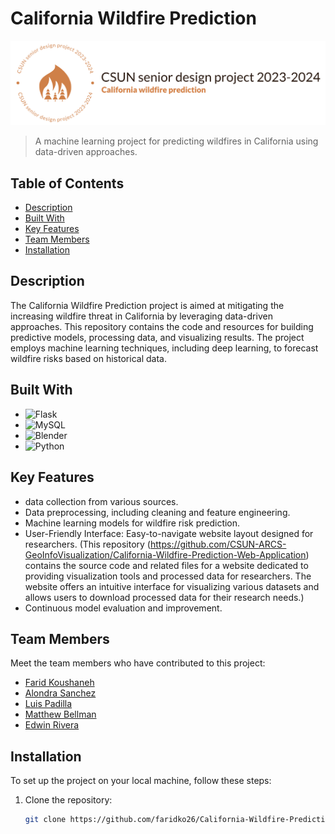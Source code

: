 # California Wildfire Prediction
![Alt text](CSUN-senior-design-project.png)

> A machine learning project for predicting wildfires in California using data-driven approaches.

## Table of Contents

- [Description](#description)
- [Built With](#Built-With)
- [Key Features](#key-features)
- [Team Members](#team-members)
- [Installation](#installation)


## Description

The California Wildfire Prediction project is aimed at mitigating the increasing wildfire threat in California by leveraging data-driven approaches. This repository contains the code and resources for building predictive models, processing data, and visualizing results. The project employs machine learning techniques, including deep learning, to forecast wildfire risks based on historical data.

## Built With
- ![Flask](https://img.shields.io/badge/flask-%23000.svg?style=for-the-badge&logo=flask&logoColor=white)
- ![MySQL](https://img.shields.io/badge/mysql-%2300f.svg?style=for-the-badge&logo=mysql&logoColor=white)
- ![Blender](https://img.shields.io/badge/blender-%23F5792A.svg?style=for-the-badge&logo=blender&logoColor=white)
- ![Python](https://img.shields.io/badge/python-3670A0?style=for-the-badge&logo=python&logoColor=ffdd54)

## Key Features

- data collection from various sources.
- Data preprocessing, including cleaning and feature engineering.
- Machine learning models for wildfire risk prediction.
- User-Friendly Interface: Easy-to-navigate website layout designed for researchers. (This repository (https://github.com/CSUN-ARCS-GeoInfoVisualization/California-Wildfire-Prediction-Web-Application) contains the source code and related files for a website dedicated to providing visualization tools and processed data for researchers. The website offers an intuitive interface for visualizing various datasets and allows users to download processed data for their research needs.)
- Continuous model evaluation and improvement.

## Team Members

Meet the team members who have contributed to this project:

- [Farid Koushaneh](https://github.com/faridko26)
- [Alondra Sanchez](https://github.com/Whimss)
- [Luis Padilla](https://github.com/luis-pad)
- [Matthew Bellman]()
- [Edwin Rivera]()

## Installation

To set up the project on your local machine, follow these steps:

1. Clone the repository:

   ```bash
   git clone https://github.com/faridko26/California-Wildfire-Prediction.git

